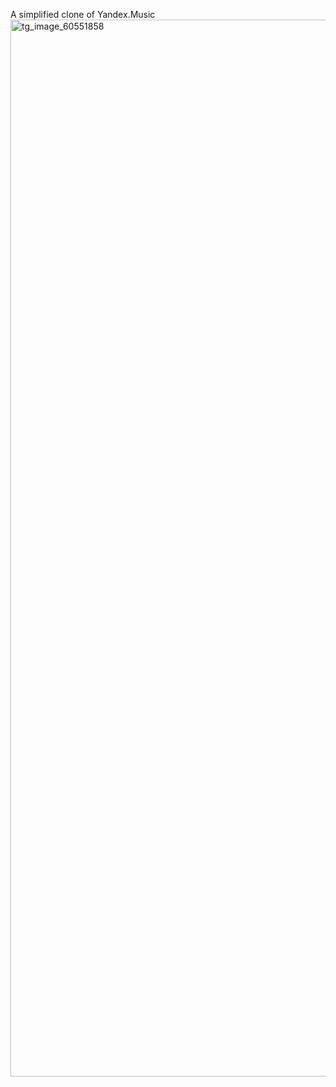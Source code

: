 A simplified clone of Yandex.Music
<img width="798" height="1691" alt="tg_image_60551858" src="https://github.com/user-attachments/assets/e69a6564-c679-4aeb-9813-3de8b9006b22" />
